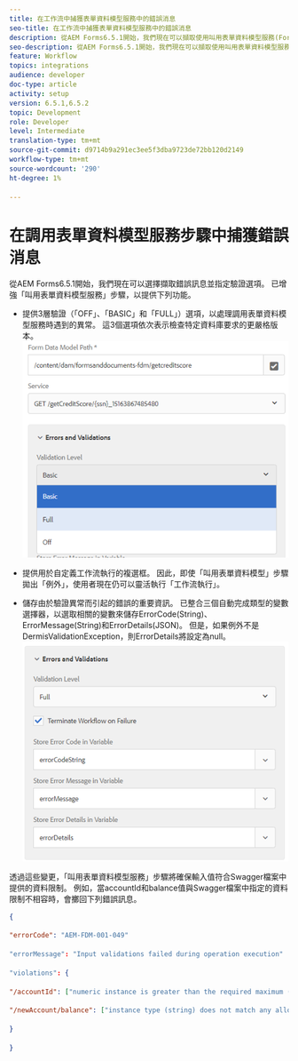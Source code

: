 ```yaml
---
title: 在工作流中捕獲表單資料模型服務中的錯誤消息
seo-title: 在工作流中捕獲表單資料模型服務中的錯誤消息
description: 從AEM Forms6.5.1開始，我們現在可以擷取使用叫用表單資料模型服務(Form Data Model Service)所產生的錯誤訊息，做為工作流程中的AEM步驟。 工作流程.
seo-description: 從AEM Forms6.5.1開始，我們現在可以擷取使用叫用表單資料模型服務(Form Data Model Service)所產生的錯誤訊息，做為工作流程中的AEM步驟。 工作流程.
feature: Workflow
topics: integrations
audience: developer
doc-type: article
activity: setup
version: 6.5.1,6.5.2
topic: Development
role: Developer
level: Intermediate
translation-type: tm+mt
source-git-commit: d9714b9a291ec3ee5f3dba9723de72bb120d2149
workflow-type: tm+mt
source-wordcount: '290'
ht-degree: 1%

---
```



# 在調用表單資料模型服務步驟中捕獲錯誤消息

從AEM Forms6.5.1開始，我們現在可以選擇擷取錯誤訊息並指定驗證選項。 已增強「叫用表單資料模型服務」步驟，以提供下列功能。

* 提供3層驗證（「OFF」、「BASIC」和「FULL」）選項，以處理調用表單資料模型服務時遇到的異常。 這3個選項依次表示檢查特定資料庫要求的更嚴格版本。
   ![驗證級別](assets/validation-level.PNG)

* 提供用於自定義工作流執行的複選框。 因此，即使「叫用表單資料模型」步驟拋出「例外」，使用者現在仍可以靈活執行「工作流執行」。

* 儲存由於驗證異常而引起的錯誤的重要資訊。 已整合三個自動完成類型的變數選擇器，以選取相關的變數來儲存ErrorCode(String)、ErrorMessage(String)和ErrorDetails(JSON)。 但是，如果例外不是DermisValidationException，則ErrorDetails將設定為null。
   ![捕獲錯誤消息](assets/fdm-error-details.PNG)

透過這些變更，「叫用表單資料模型服務」步驟將確保輸入值符合Swagger檔案中提供的資料限制。 例如，當accountId和balance值與Swagger檔案中指定的資料限制不相容時，會擲回下列錯誤訊息。

```json
{

"errorCode": "AEM-FDM-001-049"

"errorMessage": "Input validations failed during operation execution"

"violations": {

"/accountId": ["numeric instance is greater than the required maximum (maximum: 20, found: 97)"],

"/newAccount/balance": ["instance type (string) does not match any allowed primitive type (allowed: [\"integer\",\"number\"])"]

}

}
```


